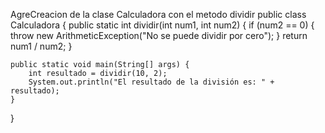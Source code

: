 AgreCreacion de la clase Calculadora con el metodo dividir
public class Calculadora {
    public static int dividir(int num1, int num2) {
        if (num2 == 0) {
            throw new ArithmeticException("No se puede dividir por cero");
        }
        return num1 / num2;
    }

    public static void main(String[] args) {
        int resultado = dividir(10, 2);
        System.out.println("El resultado de la división es: " + resultado);
    }
}
